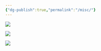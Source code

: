 ```yaml
---
{"dg-publish":true,"permalink":"/misc/"}
---
```


![](https://i.imgur.com/iIUUwcf.png)

![](https://i.imgur.com/TmydwEs.jpeg)

![](https://i.imgur.com/1GbkjD5.png)



